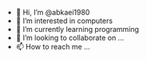 - 👋 Hi, I’m @abkaei1980
- 👀 I’m interested in computers
- 🌱 I’m currently learning programming
- 💞️ I’m looking to collaborate on ...
- 📫 How to reach me ...

<!---
abkaei1980/abkaei1980 is a ✨ special ✨ repository because its `README.md` (this file) appears on your GitHub profile.
You can click the Preview link to take a look at your changes.
--->
